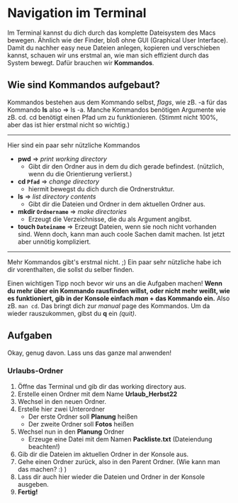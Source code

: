 # Navigation im Terminal
Im Terminal kannst du dich durch das komplette Dateisystem des Macs bewegen.
Ähnlich wie der Finder, bloß ohne GUI (Graphical User Interface).
Damit du nachher easy neue Dateien anlegen, kopieren und verschieben kannst,
schauen wir uns erstmal an, wie man sich effizient durch das System bewegt.
Dafür brauchen wir **Kommandos**.
## Wie sind Kommandos aufgebaut?
Kommandos bestehen aus dem Kommando selbst, *flags*, wie zB. -a für das Kommando **ls** also => ls -a.
Manche Kommandos benötigen Argumente wie zB. cd. cd benötigt einen Pfad um zu funktionieren.
(Stimmt nicht 100%, aber das ist hier erstmal nicht so wichtig.)


---
Hier sind ein paar sehr nützliche Kommandos
- **pwd** => *print working directory*
    - Gibt dir den Ordner aus in dem du dich gerade befindest. (nützlich, wenn du die Orientierung verlierst.)
- **cd `Pfad`** => *change directory*
    - hiermit bewegst du dich durch die Ordnerstruktur.
- **ls** => *list directory contents*
    - Gibt dir die Dateien und Ordner in dem aktuellen Ordner aus.
- **mkdir `Ordnername`** => *make directories*
    - Erzeugt die Verzeichnisse, die du als Argument angibst.
- **touch `Dateiname`** => Erzeugt Dateien, wenn sie noch nicht vorhanden sind. Wenn doch, kann man auch coole Sachen damit machen. Ist jetzt aber unnötig kompliziert.
---
Mehr Kommandos gibt's erstmal nicht. ;) 
Ein paar sehr nützliche habe ich dir vorenthalten, die sollst du selber finden.

Einen wichtigen Tipp noch bevor wir uns an die Aufgaben machen!
**Wenn du mehr über ein Kommando rausfinden willst, oder nicht mehr weißt, wie es funktioniert, gib in der Konsole einfach *man* + das Kommando ein.**
Also zB. `man cd`. Das bringt dich zur *manual* page des Kommandos.
Um da wieder rauszukommen, gibst du **q** ein *(quit)*.

## Aufgaben
Okay, genug davon. 
Lass uns das ganze mal anwenden!

### Urlaubs-Ordner
1. Öffne das Terminal und gib dir das working directory aus.
2. Erstelle einen Ordner mit dem Name **Urlaub_Herbst22**
3. Wechsel in den neuen Ordner.
4. Erstelle hier zwei Unterordner 
    - Der erste Ordner soll **Planung** heißen
    - Der zweite Ordner soll **Fotos** heißen
5. Wechsel nun in den **Planung** Ordner
    - Erzeuge eine Datei mit dem Namen **Packliste.txt** (Dateiendung beachten!)
6. Gib dir die Dateien im aktuellen Ordner in der Konsole aus.
7. Gehe einen Ordner zurück, also in den Parent Ordner. (Wie kann man das machen? :) )
8. Lass dir auch hier wieder die Dateien und Ordner in der Konsole ausgeben.
9. **Fertig!**

